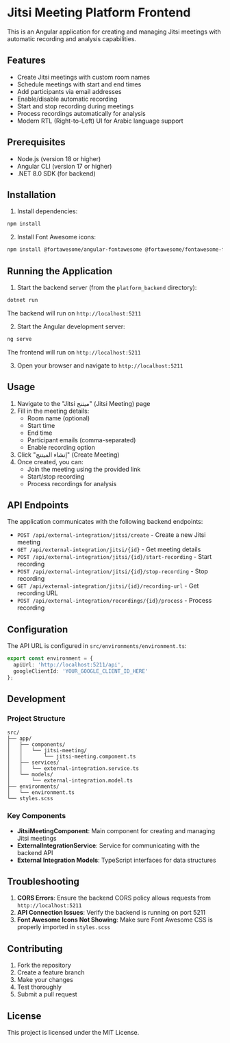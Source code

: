 # Jitsi Meeting Platform Frontend

This is an Angular application for creating and managing Jitsi meetings with automatic recording and analysis capabilities.

## Features

- Create Jitsi meetings with custom room names
- Schedule meetings with start and end times
- Add participants via email addresses
- Enable/disable automatic recording
- Start and stop recording during meetings
- Process recordings automatically for analysis
- Modern RTL (Right-to-Left) UI for Arabic language support

## Prerequisites

- Node.js (version 18 or higher)
- Angular CLI (version 17 or higher)
- .NET 8.0 SDK (for backend)

## Installation

1. Install dependencies:
```bash
npm install
```

2. Install Font Awesome icons:
```bash
npm install @fortawesome/angular-fontawesome @fortawesome/fontawesome-free @fortawesome/fontawesome-svg-core @fortawesome/free-solid-svg-icons
```

## Running the Application

1. Start the backend server (from the `platform_backend` directory):
```bash
dotnet run
```
The backend will run on `http://localhost:5211`

2. Start the Angular development server:
```bash
ng serve
```
The frontend will run on `http://localhost:5211`

3. Open your browser and navigate to `http://localhost:5211`

## Usage

1. Navigate to the "Jitsi ميتنج" (Jitsi Meeting) page
2. Fill in the meeting details:
   - Room name (optional)
   - Start time
   - End time
   - Participant emails (comma-separated)
   - Enable recording option
3. Click "إنشاء الميتنج" (Create Meeting)
4. Once created, you can:
   - Join the meeting using the provided link
   - Start/stop recording
   - Process recordings for analysis

## API Endpoints

The application communicates with the following backend endpoints:

- `POST /api/external-integration/jitsi/create` - Create a new Jitsi meeting
- `GET /api/external-integration/jitsi/{id}` - Get meeting details
- `POST /api/external-integration/jitsi/{id}/start-recording` - Start recording
- `POST /api/external-integration/jitsi/{id}/stop-recording` - Stop recording
- `GET /api/external-integration/jitsi/{id}/recording-url` - Get recording URL
- `POST /api/external-integration/recordings/{id}/process` - Process recording

## Configuration

The API URL is configured in `src/environments/environment.ts`:
```typescript
export const environment = {
  apiUrl: 'http://localhost:5211/api',
  googleClientId: 'YOUR_GOOGLE_CLIENT_ID_HERE'
};
```

## Development

### Project Structure
```
src/
├── app/
│   ├── components/
│   │   └── jitsi-meeting/
│   │       └── jitsi-meeting.component.ts
│   ├── services/
│   │   └── external-integration.service.ts
│   └── models/
│       └── external-integration.model.ts
├── environments/
│   └── environment.ts
└── styles.scss
```

### Key Components

- **JitsiMeetingComponent**: Main component for creating and managing Jitsi meetings
- **ExternalIntegrationService**: Service for communicating with the backend API
- **External Integration Models**: TypeScript interfaces for data structures

## Troubleshooting

1. **CORS Errors**: Ensure the backend CORS policy allows requests from `http://localhost:5211`
2. **API Connection Issues**: Verify the backend is running on port 5211
3. **Font Awesome Icons Not Showing**: Make sure Font Awesome CSS is properly imported in `styles.scss`

## Contributing

1. Fork the repository
2. Create a feature branch
3. Make your changes
4. Test thoroughly
5. Submit a pull request

## License

This project is licensed under the MIT License. 